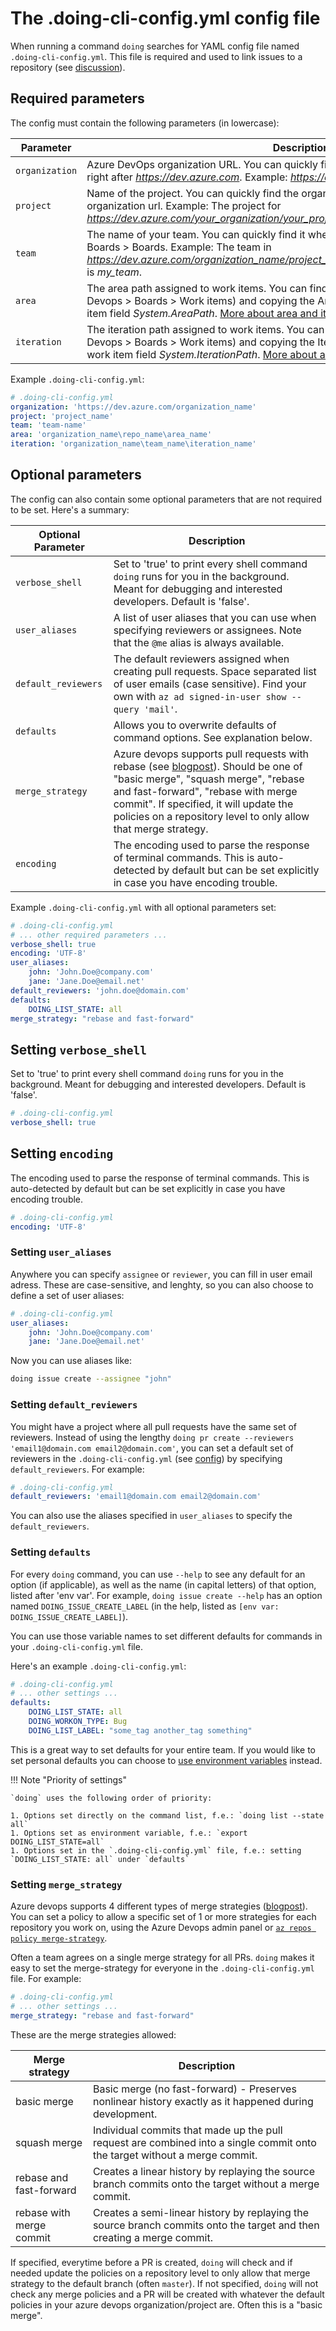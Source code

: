 # The .doing-cli-config.yml config file

When running a command `doing` searches for YAML config file named `.doing-cli-config.yml`. This file is required and used to link issues to a repository (see [discussion](../discussion/oneproject_setup.md)).

## Required parameters

The config must contain the following parameters (in lowercase):

| Parameter      | Description                          |
| ----------- | ------------------------------------ |
| `organization`       | Azure DevOps organization URL. You can quickly find the organization in your devops url, right after *https://dev.azure.com*. Example: *https://dev.azure.com/organization_name*.  |
| `project`       | Name of the project. You can quickly find the organization in a devops url, right after the organization url. Example: The project for *https://dev.azure.com/your_organization/your_project/...* is *your_project*. |
| `team`    | The name of your team. You can quickly find it when navigating on Azure Devops to Boards > Boards. Example: The team in *https://dev.azure.com/organization_name/project_name/_boards/board/t/my_team/Stories* is *my_team*. |
| `area`    | The area path assigned to work items. You can find it by going to a work item (Azure Devops > Boards > Work items) and copying the Area field. This corresponds to the work item field *System.AreaPath*. [More about area and iteration paths](https://docs.microsoft.com/en-us/azure/devops/organizations/settings/about-areas-iterations?view=azure-devops). |
| `iteration`    | The iteration path assigned to work items. You can find it going by to a work item (Azure Devops > Boards > Work items) and copying the Iteration field. This corresponds to the work item field *System.IterationPath*. [More about area and iteration paths](https://docs.microsoft.com/en-us/azure/devops/organizations/settings/about-areas-iterations?view=azure-devops). |

Example `.doing-cli-config.yml`:

```yaml
# .doing-cli-config.yml
organization: 'https://dev.azure.com/organization_name'
project: 'project_name'
team: 'team-name'
area: 'organization_name\repo_name\area_name'
iteration: 'organization_name\team_name\iteration_name'
```

## Optional parameters

The config can also contain some optional parameters that are not required to be set. Here's a summary:

| Optional Parameter      | Description |
| ----------------------- | ------------------------------------ |
| `verbose_shell` | Set to 'true' to print every shell command `doing` runs for you in the background. Meant for debugging and interested developers. Default is 'false'.
| `user_aliases` | A list of user aliases that you can use when specifying reviewers or assignees. Note that the `@me` alias is always available.
| `default_reviewers` | The default reviewers assigned when creating pull requests. Space separated list of user emails (case sensitive). Find your own with `az ad signed-in-user show --query 'mail'`.
| `defaults` | Allows you to overwrite defaults of command options. See explanation below.
| `merge_strategy` | Azure devops supports pull requests with rebase (see [blogpost](https://devblogs.microsoft.com/devops/pull-requests-with-rebase/#rebase)). Should be one of "basic merge", "squash merge", "rebase and fast-forward", "rebase with merge commit". If specified, it will update the policies on a repository level to only allow that merge strategy.
| `encoding` | The encoding used to parse the response of terminal commands. This is auto-detected by default but can be set explicitly in case you have encoding trouble.

Example `.doing-cli-config.yml` with all optional parameters set:

```yaml
# .doing-cli-config.yml
# ... other required parameters ...
verbose_shell: true
encoding: 'UTF-8'
user_aliases:
    john: 'John.Doe@company.com'
    jane: 'Jane.Doe@email.net'
default_reviewers: 'john.doe@domain.com'
defaults:
    DOING_LIST_STATE: all
merge_strategy: "rebase and fast-forward"
```

## Setting `verbose_shell`

Set to 'true' to print every shell command `doing` runs for you in the background. Meant for debugging and interested developers. Default is 'false'.

```yaml
# .doing-cli-config.yml
verbose_shell: true
```

## Setting `encoding`

The encoding used to parse the response of terminal commands. This is auto-detected by default but can be set explicitly in case you have encoding trouble.

```yaml
# .doing-cli-config.yml
encoding: 'UTF-8'
```

### Setting `user_aliases`

Anywhere you can specify `assignee` or `reviewer`, you can fill in user email adress. These are case-sensitive, and lenghty, so you can also choose to define a set of user aliases:

```yaml
# .doing-cli-config.yml
user_aliases:
    john: 'John.Doe@company.com'
    jane: 'Jane.Doe@email.net'
```

Now you can use aliases like:

```bash
doing issue create --assignee "john"
```

### Setting `default_reviewers`

You might have a project where all pull requests have the same set of reviewers. Instead of using the lengthy `doing pr create --reviewers 'email1@domain.com email2@domain.com'`, you can set a default set of reviewers in the `.doing-cli-config.yml` (see [config](../config/config_file.md)) by specifying `default_reviewers`. For example:

```yaml
# .doing-cli-config.yml
default_reviewers: 'email1@domain.com email2@domain.com'
```

You can also use the aliases specified in `user_aliases` to specify the `default_reviewers`.

### Setting `defaults`

For every `doing` command, you can use `--help` to see any default for an option (if applicable), as well as the name (in capital letters) of that option, listed after 'env var'. For example, `doing issue create --help` has an option named `DOING_ISSUE_CREATE_LABEL` (in the help, listed as  `[env var: DOING_ISSUE_CREATE_LABEL]`).

You can use those variable names to set different defaults for commands in your `.doing-cli-config.yml` file.

Here's an example `.doing-cli-config.yml`:

```yaml
# .doing-cli-config.yml
# ... other settings ...
defaults:
    DOING_LIST_STATE: all
    DOING_WORKON_TYPE: Bug
    DOING_LIST_LABEL: "some_tag another_tag something"
```

This is a great way to set defaults for your entire team. If you would like to set personal defaults you can choose to [use environment variables](env_config.md) instead.

!!! Note "Priority of settings"

    `doing` uses the following order of priority:

    1. Options set directly on the command list, f.e.: `doing list --state all`
    1. Options set as environment variable, f.e.: `export DOING_LIST_STATE=all`
    1. Options set in the `.doing-cli-config.yml` file, f.e.: setting `DOING_LIST_STATE: all` under `defaults`


### Setting `merge_strategy`

Azure devops supports 4 different types of merge strategies ([blogpost](https://devblogs.microsoft.com/devops/pull-requests-with-rebase)). You can set a policy to allow a specific set of 1 or more strategies for each repository you work on, using the Azure Devops admin panel or [`az repos policy merge-strategy`](https://docs.microsoft.com/en-us/cli/azure/repos/policy/merge-strategy?view=azure-cli-latest#az_repos_policy_merge_strategy_create).

Often a team agrees on a single merge strategy for all PRs. `doing` makes it easy to set the merge-strategy for everyone in the `.doing-cli-config.yml` file. For example:

```yaml
# .doing-cli-config.yml
# ... other settings ...
merge_strategy: "rebase and fast-forward"
```

These are the merge strategies allowed: 

| Merge strategy      | Description |
| ----------------------- | ------------------------------------ |
| basic merge | Basic merge (no fast-forward) - Preserves nonlinear history exactly as it happened during development. |
| squash merge | Individual commits that made up the pull request are combined into a single commit onto the target without a merge commit.|
| rebase and fast-forward | Creates a linear history by replaying the source branch commits onto the target without a merge commit. |
| rebase with merge commit |Creates a semi-linear history by replaying the source branch commits onto the target and then creating a merge commit. |

If specified, everytime before a PR is created, `doing` will check and if needed update the policies on a repository level to only allow that merge strategy to the default branch (often `master`).
If not specified, `doing` will not check any merge policies and a PR will be created with whatever the default policies in your azure devops organization/project are. Often this is a "basic merge".
